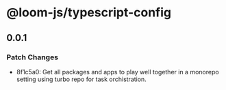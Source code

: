 # @loom-js/typescript-config

## 0.0.1

### Patch Changes

- 8f1c5a0: Get all packages and apps to play well together in a monorepo setting using turbo repo for task orchistration.
